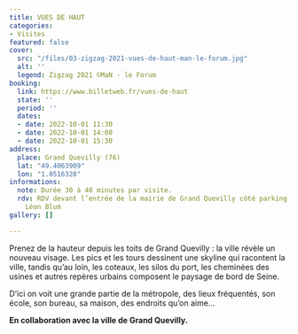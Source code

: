 ```yaml
---
title: VUES DE HAUT
categories:
- Visites
featured: false
cover:
  src: "/files/03-zigzag-2021-vues-de-haut-man-le-forum.jpg"
  alt: ''
  legend: Zigzag 2021 ©MaN - le Forum
booking:
  link: https://www.billetweb.fr/vues-de-haut
  state: ''
  period: ''
  dates:
  - date: 2022-10-01 11:30
  - date: 2022-10-01 14:00
  - date: 2022-10-01 15:30
address:
  place: Grand Quevilly (76)
  lat: "49.4063909"
  lon: "1.0516328"
informations:
  note: Durée 30 à 40 minutes par visite.
  rdv: RDV devant l’entrée de la mairie de Grand Quevilly côté parking, entrée av.
    Léon Blum
gallery: []

---
```

Prenez de la hauteur depuis les toits de Grand Quevilly : la ville révèle un nouveau visage. Les pics et les tours dessinent une skyline qui racontent la ville, tandis qu’au loin, les coteaux, les silos du port, les cheminées des usines et autres repères urbains composent le paysage de bord de Seine.

D’ici on voit une grande partie de la métropole, des lieux fréquentés, son école, son bureau, sa maison, des endroits qu’on aime…

**En collaboration avec la ville de Grand Quevilly.**